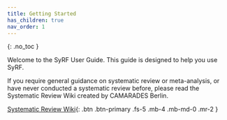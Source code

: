 ```yaml
---
title: Getting Started
has_children: true
nav_order: 1
---
```


{: .no_toc }

Welcome to the SyRF User Guide. This guide is designed to help you use SyRF. 

If you require general guidance on systematic review or meta-analysis, or have never conducted a systematic review before, please read the Systematic Review Wiki created by CAMARADES Berlin.

[Systematic Review Wiki](http://camarades.de/){: .btn .btn-primary .fs-5 .mb-4 .mb-md-0 .mr-2 }
